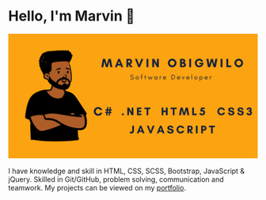 # Hello, I'm Marvin 👋

![Marvin Obigwilo Github Profile](banner.png)

I have knowledge and skill in HTML, CSS, SCSS, Bootstrap, JavaScript & jQuery. Skilled in Git/GitHub, problem solving, communication and teamwork. My projects can be viewed on my [portfolio](https://marvinobig.github.io/).

